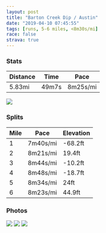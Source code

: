 ```yaml
---
layout: post
title: "Barton Creek Dip / Austin"
date: "2019-04-10 07:45:55"
tags: [runs, 5-6 miles, <8m30s/mi]
race: false
strava: true
---
```


### Stats

| Distance | Time | Pace |
|----------|------|------|
|5.83mi|49m7s|8m25s/mi|

<img src='https://maps.googleapis.com/maps/api/staticmap?maptype=roadmap&path=enc:{|vwD|qqsQ|^nNcC~UlAh@GlBsGlMmApMdHxHzKxCyHpLoFzNpGdG}F|KbCvDjArN_CkQiNg[yQ|m@aKvNgEzAgIuFGuAbFsGpIgA~J{RrDiT~Qih@~Eca@yBeCvBeO{IwDn@mDmJgFv@eEoE}B&key=AIzaSyC1MId7bFpkLXNAaYhBSTb8jLyiSqzbDtM&size=800x800&markers=color:yellow|label:S|30.2691,-97.74383&markers=color:green|label:F|30.26917000000001,-97.74238000000003'>

### Splits

| Mile | Pace | Elevation |
|------|------|-----------|
|1|7m40s/mi|-68.2ft|
|2|8m21s/mi|19.4ft|
|3|8m44s/mi|-10.2ft|
|4|8m48s/mi|-18.7ft|
|5|8m34s/mi|24ft|
|6|8m23s/mi|44.9ft|

### Photos
<img src='https://dgtzuqphqg23d.cloudfront.net/aZ-YQ9EBZmzOxlUBXQwYFtbG7BUEASr27C0ZX7l68R4-768x576.jpg'>

<img src='https://dgtzuqphqg23d.cloudfront.net/-P1Tay_y3DeZBxgI3AV_fMwut7Sbzjch5kGy-L5RYqA-472x768.jpg'>

<img src='https://dgtzuqphqg23d.cloudfront.net/fHnJ5WsGTx3WtcZjumYSY3EIHT320-A3x0THkt2fcck-576x768.jpg'>
